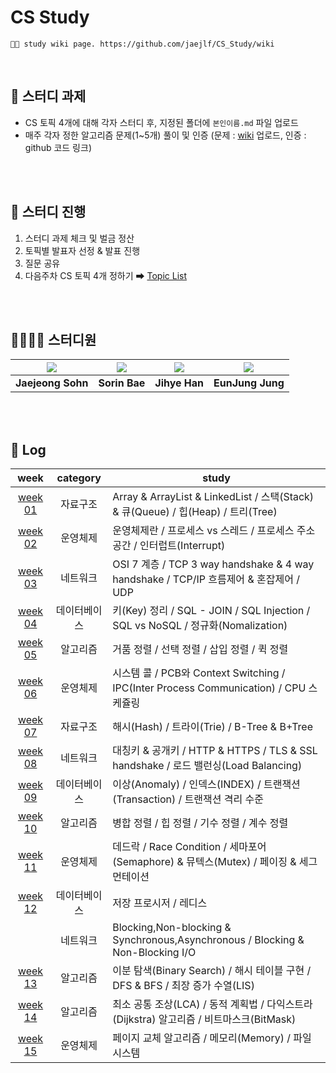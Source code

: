 # CS Study

```
👩‍💻 study wiki page. https://github.com/jaejlf/CS_Study/wiki
```


<br>

## 🎯 스터디 과제
- CS 토픽 4개에 대해 각자 스터디 후, 지정된 폴더에 `본인이름.md` 파일 업로드
- 매주 각자 정한 알고리즘 문제(1~5개) 풀이 및 인증 (문제 : [wiki](https://github.com/jaejlf/CS_Study/wiki) 업로드, 인증 : github 코드 링크)

<br><br>

## 💎 스터디 진행
1. 스터디 과제 체크 및 벌금 정산
2. 토픽별 발표자 선정 & 발표 진행
3. 질문 공유
4. 다음주차 CS 토픽 4개 정하기 ➡ [Topic List](https://github.com/jaejlf/CS-Study/wiki/Topics)

<br><br>

## 👨‍👩‍👧‍👧 스터디원

|[![](https://github.com/jaejlf.png?size=100)](https://github.com/jaejlf) |[![](https://github.com/weisaube.png?size=100)](https://github.com/weisaube) |[![](https://github.com/jihyehann.png?size=100)](https://github.com/jihyehann) | [![](https://github.com/eunjjungg.png?size=100)](https://github.com/eunjjungg)|
|:---:|:---:|:---:|:---:|
| **Jaejeong Sohn** | **Sorin Bae** | **Jihye Han** | **EunJung Jung** |

<br><br>

## 📑 Log

<html>
<body>

week | category | study
:---: | :---: | ---
[week 01](https://github.com/jaejlf/CS_Study/wiki/Week-01) | 자료구조 | Array & ArrayList & LinkedList / 스택(Stack) & 큐(Queue) / 힙(Heap) / 트리(Tree)
[week 02](https://github.com/jaejlf/CS-Study/wiki/Week-02) | 운영체제 | 운영체제란 / 프로세스 vs 스레드 / 프로세스 주소 공간 / 인터럽트(Interrupt)
[week 03](https://github.com/jaejlf/CS-Study/wiki/Week-03) | 네트워크 | OSI 7 계층 / TCP 3 way handshake & 4 way handshake / TCP/IP 흐름제어 & 혼잡제어 / UDP
[week 04](https://github.com/jaejlf/CS-Study/wiki/Week-04) | 데이터베이스 | 키(Key) 정리 / SQL - JOIN / SQL Injection / SQL vs NoSQL / 정규화(Nomalization)
[week 05](https://github.com/jaejlf/CS-Study/wiki/Week-05) | 알고리즘 | 거품 정렬 / 선택 정렬 / 삽입 정렬 / 퀵 정렬
[week 06](https://github.com/jaejlf/CS-Study/wiki/Week-06) | 운영체제 | 시스템 콜 / PCB와 Context Switching / IPC(Inter Process Communication) / CPU 스케쥴링
[week 07](https://github.com/jaejlf/CS-Study/wiki/Week-07) | 자료구조 | 해시(Hash) / 트라이(Trie) / B-Tree & B+Tree
[week 08](https://github.com/jaejlf/CS_Study/wiki/Week-08) | 네트워크 | 대칭키 & 공개키 / HTTP & HTTPS / TLS & SSL handshake / 로드 밸런싱(Load Balancing)
[week 09](https://github.com/jaejlf/CS_Study/wiki/Week-09) | 데이터베이스 | 이상(Anomaly) / 인덱스(INDEX) / 트랜잭션(Transaction) / 트랜잭션 격리 수준
[week 10](https://github.com/jaejlf/CS_Study/wiki/Week-10) | 알고리즘 | 병합 정렬 / 힙 정렬 / 기수 정렬 / 계수 정렬
[week 11](https://github.com/jaejlf/CS_Study/wiki/Week-11) | 운영체제 | 데드락 / Race Condition / 세마포어(Semaphore) & 뮤텍스(Mutex) / 페이징 & 세그먼테이션
[week 12](https://github.com/jaejlf/CS_Study/wiki/Week-12) | 데이터베이스 | 저장 프로시저 / 레디스
|                                                          | 네트워크 | Blocking,Non-blocking & Synchronous,Asynchronous / Blocking & Non-Blocking I/O
[week 13](https://github.com/jaejlf/CS_Study/wiki/Week-13) | 알고리즘 | 이분 탐색(Binary Search) / 해시 테이블 구현 / DFS & BFS / 최장 증가 수열(LIS)
[week 14](https://github.com/jaejlf/CS_Study/wiki/Week-14) | 알고리즘 | 최소 공통 조상(LCA) / 동적 계획법 / 다익스트라(Dijkstra) 알고리즘 / 비트마스크(BitMask)
[week 15](https://github.com/jaejlf/CS_Study/wiki/Week-15) | 운영체제 | 페이지 교체 알고리즘 / 메모리(Memory) / 파일 시스템
</body>
</html>
